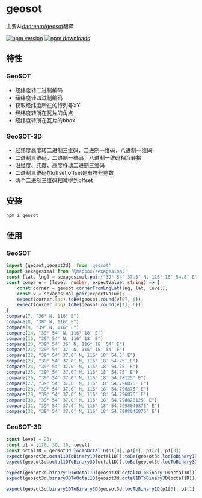 # geosot

主要从[dadream/geosot](https://github.com/dadream/geosot)翻译

[![npm version](https://badgen.net/npm/v/geosot)](https://npm.im/geosot) [![npm downloads](https://badgen.net/npm/dm/geosot)](https://npm.im/geosot)

## 特性

### GeoSOT
- 经纬度转二进制编码
- 经纬度转四进制编码
- 获取经纬度所在的行列号XY
- 经纬度转所在瓦片的角点
- 经纬度转所在瓦片的bbox

### GeoSOT-3D
- 经纬度高度转二进制三维码，二进制一维码，八进制一维码
- 二进制三维码，二进制一维码，八进制一维码相互转换
- 沿经度、纬度、高度移动二进制三维码
- 二进制三维码加offset,offset是有符号整数
- 两个二进制三维码相减得到offset


## 安装

```bash
npm i geosot
```

## 使用

### GeoSOT
```typescript
import {geosot,geosot3d}  from 'geosot'
import sexagesimal from '@mapbox/sexagesimal'
const [lat, lng] = sexagesimal.pair("39° 54′ 37.0″ N, 116° 18′ 54.8″ E");
const compare = (level: number, expectValue: string) => {
    const corner = geosot.cornerFromLngLat(lng, lat, level);
    const v = sexagesimal.pair(expectValue);
    expect(corner.lat).toBe(geosot.round(v[0], 6));
    expect(corner.lng).toBe(geosot.round(v[1], 6));
}
compare(7, "36° N, 116° E")
compare(8, "38° N, 116° E")
compare(9, "39° N, 116° E")
compare(14, "39° 54′ N, 116° 18′ E")
compare(15, "39° 54′ N, 116° 18′ E")
compare(20, "39° 54′ 36″ N, 116° 18′ 54″ E")
compare(21, "39° 54′ 37″ N, 116° 18′ 54″ E")
compare(22, "39° 54′ 37.0″ N, 116° 18′ 54.5″ E")
compare(23, "39° 54′ 37.0″ N, 116° 18′ 54.75″ E")
compare(24, "39° 54′ 37.0″ N, 116° 18′ 54.75″ E")
compare(25, "39° 54′ 37.0″ N, 116° 18′ 54.75″ E")
compare(26, "39° 54′ 37.0″ N, 116° 18′ 54.78125″ E")
compare(27, "39° 54′ 37.0″ N, 116° 18′ 54.796875″ E")
compare(28, "39° 54′ 37.0″ N, 116° 18′ 54.796875″ E")
compare(29, "39° 54′ 37.0″ N, 116° 18′ 54.796875″ E")
compare(30, "39° 54′ 37.0″ N, 116° 18′ 54.798828125″ E")
compare(31, "39° 54′ 37.0″ N, 116° 18′ 54.7998046875″ E")
compare(32, "39° 54′ 37.0″ N, 116° 18′ 54.7998046875″ E")
```

### GeoSOT-3D

```typescript
const level = 23;
const p1 = [120, 30, 10, level]
const octal1D = geosot3d.locToOctal1D(p1[0], p1[1], p1[2], p1[3])
expect(geosot3d.octal1DToBinary1D(octal1D)).toBe(geosot3d.locToBinary1D(p1[0], p1[1], p1[2], p1[3]))
expect(geosot3d.octal1DToBinary3D(octal1D)).toBe(geosot3d.locToBinary3D(p1[0], p1[1], p1[2], p1[3]))

expect(geosot3d.binary1DToOctal1D(geosot3d.octal1DToBinary1D(octal1D))).toBe(octal1D)
expect(geosot3d.binary3DToOctal1D(geosot3d.octal1DToBinary3D(octal1D))).toBe(octal1D)

expect(geosot3d.binary1DToBinary3D(geosot3d.locToBinary1D(p1[0], p1[1], p1[2], p1[3]))).toBe(geosot3d.locToBinary3D(p1[0], p1[1], p1[2], p1[3]))
```